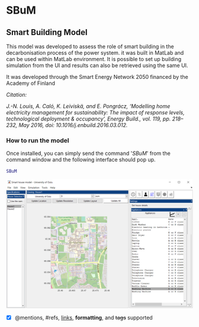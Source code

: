 # SBuM
## Smart Building Model

This model was developed to assess the role of smart building in the decarbonisation process of the power system. it was built in MatLab and can be used within MatLab environment. It is possible to set up building simulation from the UI and results can also be retrieved using the same UI. 

It was developed through the Smart Energy Network 2050 financed by the Academy of Finland

_Citation:_

_J.-N. Louis, A. Caló, K. Leiviskä, and E. Pongrácz, ‘Modelling home electricity management for sustainability: The impact of response levels, technological deployment & occupancy’, Energy Build., vol. 119, pp. 218–232, May 2016, doi: 10.1016/j.enbuild.2016.03.012._

### How to run the model

Once installed, you can simply send the command '_SBuM_' from the command window and the following interface should pop up.

```matlab
SBuM
```


![MATLAB SBuM interface](Input/GUI/Images/Matlab_Interface.png)

- [x] @mentions, #refs, [links](), **formatting**, and <del>tags</del> supported